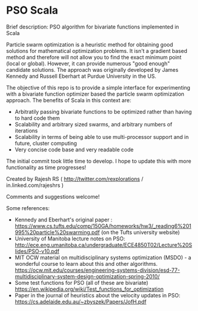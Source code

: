 # PSO Scala

Brief description: PSO algorithm for bivariate functions implemented in Scala

Particle swarm optimization is a heuristic method for obtaining good solutions for mathematical optimization problems. It isn't a gradient based method and therefore will not allow you to find the exact minimum point (local or global). However, it can provide numerous "good enough" candidate solutions. The approach was originally developed by James Kennedy and Russell Eberhart at Purdue University in the US.

The objective of this repo is to provide a simple interface for experimenting with a bivariate function optimizer based the particle swarm optimization approach. The benefits of Scala in this context are:

* Arbitratily passing bivariate functions to be optimized rather than having to hard code them
* Scalability and arbitrary sized swarms, and arbitrary numbers of iterations
* Scalability in terms of being able to use multi-processor support and in future, cluster computing
* Very concise code base and very readable code

The initial commit took little time to develop. I hope to update this with more functionality as time progresses!

Created by Rajesh RS ( http://twitter.com/rexplorations / in.linked.com/rajeshrs )

Comments and suggestions welcome!

Some references:
* Kennedy and Eberhart's original paper : https://www.cs.tufts.edu/comp/150GA/homeworks/hw3/_reading6%201995%20particle%20swarming.pdf (on the Tufts university website)
* University of Manitoba lecture notes on PSO: http://ece.eng.umanitoba.ca/undergraduate/ECE4850T02/Lecture%20Slides/PSO-v10.pdf 
* MIT OCW material on multidisciplinary systems optimization (MSDO) - a wonderful course to learn about this and other algorithms. https://ocw.mit.edu/courses/engineering-systems-division/esd-77-multidisciplinary-system-design-optimization-spring-2010/
* Some test functions for PSO (all of these are bivariate) https://en.wikipedia.org/wiki/Test_functions_for_optimization 
* Paper in the journal of heuristics about the velocity updates in PSO: https://cs.adelaide.edu.au/~zbyszek/Papers/JofH.pdf 


